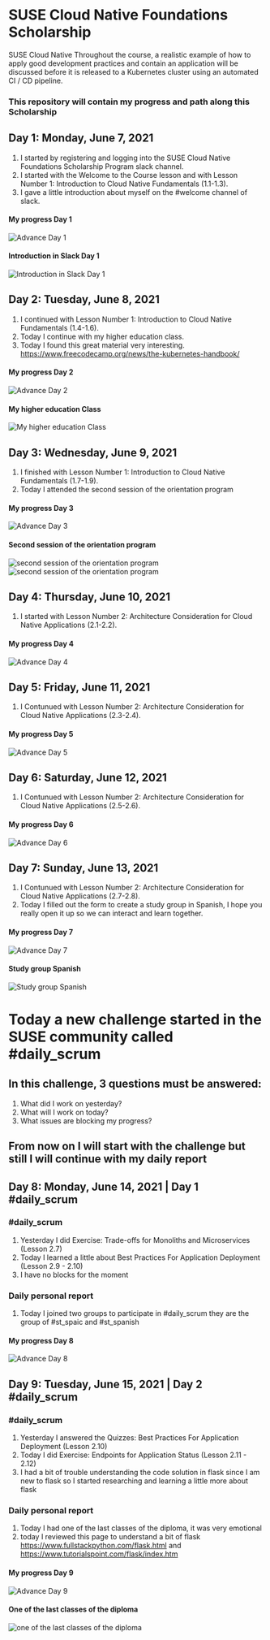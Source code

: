 [D1]: https://github.com/susyjam/SUSE-Cloud-Native-FS/blob/main/image/D1.1%20Introduction.png
[D1.1]: https://github.com/susyjam/SUSE-Cloud-Native-FS/blob/main/image/D1.2%20class.png
[D2.1]: https://github.com/susyjam/SUSE-Cloud-Native-FS/blob/main/image/D2.1%20Lesson%201.png
[D2.2]: https://github.com/susyjam/SUSE-Cloud-Native-FS/blob/main/image/D2.2%20class.png
[D3.1]: https://github.com/susyjam/SUSE-Cloud-Native-FS/blob/main/image/D3.1%20Class.png
[D3.2]: https://github.com/susyjam/SUSE-Cloud-Native-FS/blob/main/image/D3.2.jpg
[D3.3]: https://github.com/susyjam/SUSE-Cloud-Native-FS/blob/main/image/D3.3.jpg
[D4.1]: https://github.com/susyjam/SUSE-Cloud-Native-FS/blob/main/image/D4.1%20Class.png
[D5.1]: https://github.com/susyjam/SUSE-Cloud-Native-FS/blob/main/image/D5%20lesson%202.png
[D6.1]: https://github.com/susyjam/SUSE-Cloud-Native-FS/blob/main/image/D6%20lesson%202.png
[D7.1]: https://github.com/susyjam/SUSE-Cloud-Native-FS/blob/main/image/Day%207%20Lesson%202.png
[D7.2]: https://github.com/susyjam/SUSE-Cloud-Native-FS/blob/main/image/Day%207%20study%20group.png
[D8.1]: https://github.com/susyjam/SUSE-Cloud-Native-FS/blob/main/image/Day%208%20Lesso%202.png
[D9.1]: https://github.com/susyjam/SUSE-Cloud-Native-FS/blob/main/image/day%209%20Lesso%202.png
[D9.2]: https://github.com/susyjam/SUSE-Cloud-Native-FS/blob/main/image/class%20diplomado.png

# SUSE Cloud Native Foundations Scholarship 
SUSE Cloud Native Throughout the course, a realistic example of how to apply good development practices and contain an application will be discussed before it is released to a Kubernetes cluster using an automated CI / CD pipeline.

### This repository will contain my progress and path along this Scholarship

## Day 1: Monday, June 7, 2021

  1. I started by registering and logging into the SUSE Cloud Native Foundations Scholarship Program slack channel.
  2. I started with the Welcome to the Course lesson and  with Lesson Number 1: Introduction to Cloud Native Fundamentals (1.1-1.3).
  3. I gave a little introduction about myself on the #welcome channel of slack.
 
 #### My progress Day 1

![Advance Day 1][D1.1]

#### Introduction in Slack Day 1
![Introduction in Slack Day 1][D1]

## Day 2: Tuesday, June 8, 2021

  1. I continued  with Lesson Number 1: Introduction to Cloud Native Fundamentals (1.4-1.6).
  2. Today I continue with my higher education class.
  3. Today I found this great material very interesting. https://www.freecodecamp.org/news/the-kubernetes-handbook/
 
 #### My progress Day 2

![Advance Day 2][D2.1]

 #### My higher education Class 

![My higher education Class ][D2.2]

## Day 3: Wednesday, June 9, 2021

  1. I finished  with Lesson Number 1: Introduction to Cloud Native Fundamentals (1.7-1.9).
  2. Today I attended the second session of the orientation program
 
 #### My progress Day 3

![Advance Day 3][D3.1]

 #### Second session of the orientation program

![second session of the orientation program ][D3.2]
![second session of the orientation program ][D3.3]


## Day 4: Thursday, June 10, 2021

  1. I started  with Lesson Number 2: Architecture Consideration for Cloud Native Applications (2.1-2.2).
 
 #### My progress Day 4

![Advance Day 4][D4.1]

## Day 5: Friday, June 11, 2021

  1. I Contunued  with Lesson Number 2: Architecture Consideration for Cloud Native Applications (2.3-2.4).
 
 #### My progress Day 5

![Advance Day 5][D5.1]

## Day 6: Saturday, June 12, 2021

  1. I Contunued  with Lesson Number 2: Architecture Consideration for Cloud Native Applications (2.5-2.6).
 
 #### My progress Day 6

![Advance Day 6][D6.1]

## Day 7: Sunday, June 13, 2021

  1. I Contunued  with Lesson Number 2: Architecture Consideration for Cloud Native Applications (2.7-2.8).
  2. Today I filled out the form to create a study group in Spanish, I hope you really open it up so we can interact and learn together.
 
 #### My progress Day 7

![Advance Day 7][D7.1]

 #### Study group Spanish

![Study group Spanish][D7.2]

# Today a new challenge started in the SUSE community called #daily_scrum
## In this challenge, 3 questions must be answered:
  1. What did I work on yesterday?
  2. What will I work on today?
  3. What issues are blocking my progress?

## From now on I will start with the challenge but still I will continue with my daily report
  
## Day 8: Monday, June 14, 2021 | Day 1 #daily_scrum 
### #daily_scrum 
  1. Yesterday I did Exercise: Trade-offs for Monoliths and Microservices (Lesson 2.7)
  2. Today I learned a little about Best Practices For Application Deployment (Lesson 2.9 - 2.10)
  3. I have no blocks for the moment 
### Daily personal report
  1. Today I joined two groups to participate in #daily_scrum they are the group of #st_spaic and #st_spanish
  
 #### My progress Day 8

![Advance Day 8][D8.1]

## Day 9: Tuesday, June 15, 2021 | Day 2 #daily_scrum 
### #daily_scrum 
  1. Yesterday I answered the Quizzes: Best Practices For Application Deployment (Lesson 2.10)
  2. Today I did Exercise: Endpoints for Application Status (Lesson 2.11 - 2.12)
  3. I had a bit of trouble understanding the code solution in flask since I am new to flask so I started researching and learning a little more about flask
### Daily personal report
  1. Today I had one of the last classes of the diploma, it was very emotional
  2. today I reviewed this page to understand a bit of flask https://www.fullstackpython.com/flask.html and https://www.tutorialspoint.com/flask/index.htm
  
 #### My progress Day 9

![Advance Day 9][D9.1]

 #### One of the last classes of the diploma

![one of the last classes of the diploma][D9.2]



